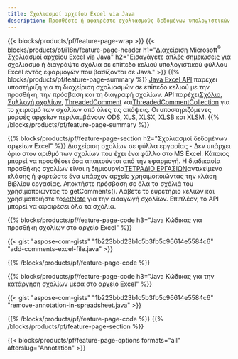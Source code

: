 ```yaml
---
title: Σχολιασμοί αρχείου Excel via Java
description: Προσθέστε ή αφαιρέστε σχολιασμούς δεδομένων υπολογιστικών φύλλων Excel και OpenOffice με τη βιβλιοθήκη Java.
---
```

{{< blocks/products/pf/feature-page-wrap >}}
{{< blocks/products/pf/i18n/feature-page-header h1="Διαχείριση Microsoft<sup>&reg;</sup> Σχολιασμοί αρχείου Excel via Java" h2="Εισαγάγετε απλές σημειώσεις για σχολιασμό ή διαγράψτε σχόλια σε επίπεδο κελιού υπολογιστικού φύλλου Excel εντός εφαρμογών που βασίζονται σε Java." >}}
{{% blocks/products/pf/feature-page-summary %}}
[Java Excel API](/cells/el/java/) παρέχει υποστήριξη για τη διαχείριση σχολιασμών σε επίπεδο κελιού με την προσθήκη, την πρόσβαση και τη διαγραφή σχολίων. API παρέχει[Σχόλιο](https://reference.aspose.com/cells/java/com.aspose.cells/Comment), [Συλλογή σχολίων](https://reference.aspose.com/cells/java/com.aspose.cells/CommentCollection), [ThreadedComment](https://reference.aspose.com/cells/java/com.aspose.cells/ThreadedComment) και[ThreadedCommentCollection](https://reference.aspose.com/cells/java/com.aspose.cells/ThreadedCommentCollection) για το χειρισμό των σχολίων από όλες τις απόψεις.
Οι υποστηριζόμενες μορφές αρχείων περιλαμβάνουν ODS, XLS, XLSX, XLSB και XLSM.
{{% /blocks/products/pf/feature-page-summary %}}

{{% blocks/products/pf/feature-page-section h2="Σχολιασμοί δεδομένων αρχείων Excel" %}}
 Διαχείριση σχολίων σε φύλλα εργασίας - Δεν υπάρχει όριο στον αριθμό των σχολίων που έχει ένα φύλλο στο MS Excel. Κάποιος μπορεί να προσθέσει όσα απαιτούνται από την εφαρμογή. Η διαδικασία προσθήκης σχολίων είναι η δημιουργία[ΤΕΤΡΑΔΙΟ ΕΡΓΑΣΙΩΝ](https://reference.aspose.com/cells/java/com.aspose.cells/Workbook)αντικείμενο κλάσης ή φορτώστε ένα υπάρχον αρχείο χρησιμοποιώντας την κλάση Βιβλίου εργασίας. Αποκτήστε πρόσβαση σε όλα τα σχόλιά του χρησιμοποιώντας το getComments(). Λάβετε το ευρετήριο κελιών και χρησιμοποιήστε το[setNote](https://reference.aspose.com/cells/java/com.aspose.cells/comment#Note) για την εισαγωγή σχολίων. Επιπλέον, το API μπορεί να αφαιρέσει όλα τα σχόλια.

{{% blocks/products/pf/feature-page-code h3="Java Κώδικας για προσθήκη σχολίων στο αρχείο Excel" %}}

{{< gist "aspose-com-gists" "1b223bbd23b1c5b3fb5c96614e5584c6" "add-comments-excel-file.java" >}}

{{% /blocks/products/pf/feature-page-code %}}

{{% blocks/products/pf/feature-page-code h3="Java Κώδικας για την κατάργηση σχολίων μέσα στο αρχείο Excel" %}}

{{< gist "aspose-com-gists" "1b223bbd23b1c5b3fb5c96614e5584c6" "remove-annotation-in-spreadsheet.java" >}}

{{% /blocks/products/pf/feature-page-code %}}
{{% /blocks/products/pf/feature-page-section %}}

{{< blocks/products/pf/feature-page-options formats="all" afterslug="Annotation" >}}
